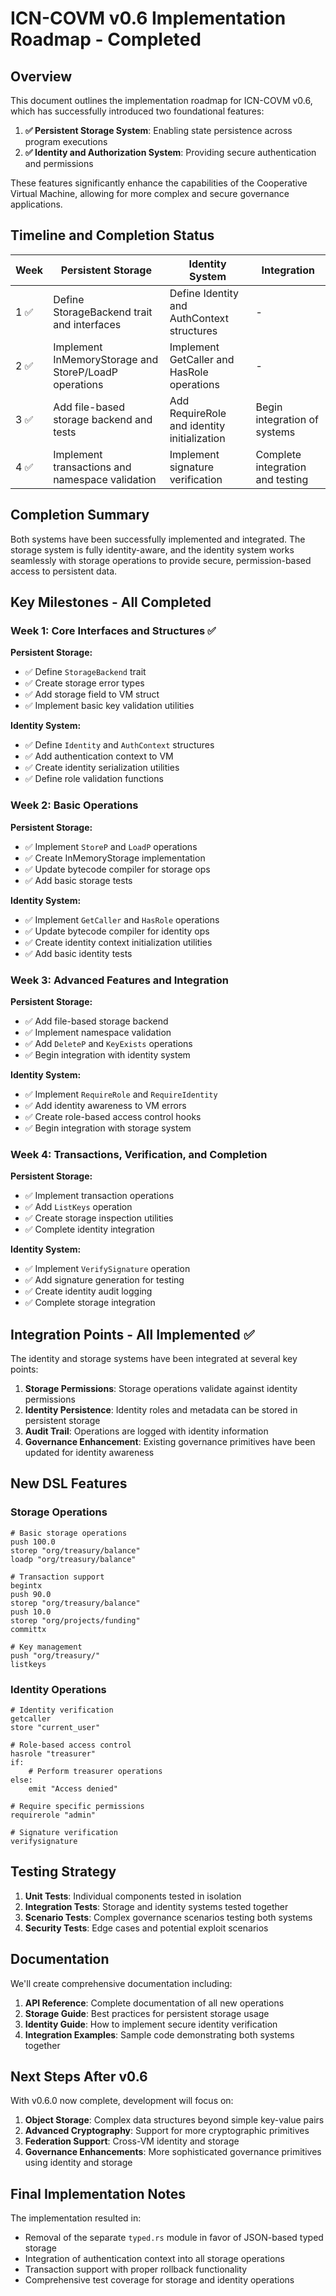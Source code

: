 # ICN-COVM v0.6 Implementation Roadmap - Completed

## Overview

This document outlines the implementation roadmap for ICN-COVM v0.6, which has successfully introduced two foundational features:

1. **✅ Persistent Storage System**: Enabling state persistence across program executions
2. **✅ Identity and Authorization System**: Providing secure authentication and permissions

These features significantly enhance the capabilities of the Cooperative Virtual Machine, allowing for more complex and secure governance applications.

## Timeline and Completion Status

| Week | Persistent Storage | Identity System | Integration |
|------|-------------------|-----------------|-------------|
| 1 ✅ | Define StorageBackend trait and interfaces | Define Identity and AuthContext structures | - |
| 2 ✅ | Implement InMemoryStorage and StoreP/LoadP operations | Implement GetCaller and HasRole operations | - |
| 3 ✅ | Add file-based storage backend and tests | Add RequireRole and identity initialization | Begin integration of systems |
| 4 ✅ | Implement transactions and namespace validation | Implement signature verification | Complete integration and testing |

## Completion Summary

Both systems have been successfully implemented and integrated. The storage system is fully identity-aware, and the identity system works seamlessly with storage operations to provide secure, permission-based access to persistent data.

## Key Milestones - All Completed

### Week 1: Core Interfaces and Structures ✅

**Persistent Storage:**
- ✅ Define `StorageBackend` trait
- ✅ Create storage error types
- ✅ Add storage field to VM struct
- ✅ Implement basic key validation utilities

**Identity System:**
- ✅ Define `Identity` and `AuthContext` structures
- ✅ Add authentication context to VM
- ✅ Create identity serialization utilities
- ✅ Define role validation functions

### Week 2: Basic Operations

**Persistent Storage:**
- ✅ Implement `StoreP` and `LoadP` operations
- ✅ Create InMemoryStorage implementation
- ✅ Update bytecode compiler for storage ops
- ✅ Add basic storage tests

**Identity System:**
- ✅ Implement `GetCaller` and `HasRole` operations
- ✅ Update bytecode compiler for identity ops
- ✅ Create identity context initialization utilities
- ✅ Add basic identity tests

### Week 3: Advanced Features and Integration

**Persistent Storage:**
- ✅ Add file-based storage backend
- ✅ Implement namespace validation
- ✅ Add `DeleteP` and `KeyExists` operations
- ✅ Begin integration with identity system

**Identity System:**
- ✅ Implement `RequireRole` and `RequireIdentity`
- ✅ Add identity awareness to VM errors
- ✅ Create role-based access control hooks
- ✅ Begin integration with storage system

### Week 4: Transactions, Verification, and Completion

**Persistent Storage:**
- ✅ Implement transaction operations
- ✅ Add `ListKeys` operation
- ✅ Create storage inspection utilities
- ✅ Complete identity integration

**Identity System:**
- ✅ Implement `VerifySignature` operation
- ✅ Add signature generation for testing
- ✅ Create identity audit logging
- ✅ Complete storage integration

## Integration Points - All Implemented ✅

The identity and storage systems have been integrated at several key points:

1. **Storage Permissions**: Storage operations validate against identity permissions
2. **Identity Persistence**: Identity roles and metadata can be stored in persistent storage
3. **Audit Trail**: Operations are logged with identity information
4. **Governance Enhancement**: Existing governance primitives have been updated for identity awareness

## New DSL Features

### Storage Operations

```
# Basic storage operations
push 100.0
storep "org/treasury/balance"
loadp "org/treasury/balance"

# Transaction support
begintx
push 90.0
storep "org/treasury/balance"
push 10.0
storep "org/projects/funding"
committx

# Key management
push "org/treasury/"
listkeys
```

### Identity Operations

```
# Identity verification
getcaller
store "current_user"

# Role-based access control
hasrole "treasurer"
if:
    # Perform treasurer operations
else:
    emit "Access denied"

# Require specific permissions
requirerole "admin"

# Signature verification
verifysignature
```

## Testing Strategy

1. **Unit Tests**: Individual components tested in isolation
2. **Integration Tests**: Storage and identity systems tested together
3. **Scenario Tests**: Complex governance scenarios testing both systems
4. **Security Tests**: Edge cases and potential exploit scenarios

## Documentation

We'll create comprehensive documentation including:

1. **API Reference**: Complete documentation of all new operations
2. **Storage Guide**: Best practices for persistent storage usage
3. **Identity Guide**: How to implement secure identity verification
4. **Integration Examples**: Sample code demonstrating both systems together

## Next Steps After v0.6

With v0.6.0 now complete, development will focus on:

1. **Object Storage**: Complex data structures beyond simple key-value pairs
2. **Advanced Cryptography**: Support for more cryptographic primitives
3. **Federation Support**: Cross-VM identity and storage
4. **Governance Enhancements**: More sophisticated governance primitives using identity and storage

## Final Implementation Notes

The implementation resulted in:
- Removal of the separate `typed.rs` module in favor of JSON-based typed storage
- Integration of authentication context into all storage operations
- Transaction support with proper rollback functionality
- Comprehensive test coverage for storage and identity operations 